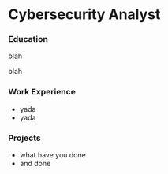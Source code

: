 # Cybersecurity Analyst

### Education
blah

blah

### Work Experience
- yada
- yada

### Projects
- what have you done
- and done
